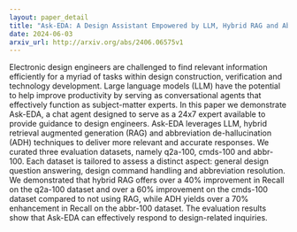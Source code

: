 ```yaml
---
layout: paper_detail
title: "Ask-EDA: A Design Assistant Empowered by LLM, Hybrid RAG and Abbreviation De-hallucination"
date: 2024-06-03
arxiv_url: http://arxiv.org/abs/2406.06575v1
---
```


Electronic design engineers are challenged to find relevant information efficiently for a myriad of tasks within design construction, verification and technology development. Large language models (LLM) have the potential to help improve productivity by serving as conversational agents that effectively function as subject-matter experts. In this paper we demonstrate Ask-EDA, a chat agent designed to serve as a 24x7 expert available to provide guidance to design engineers. Ask-EDA leverages LLM, hybrid retrieval augmented generation (RAG) and abbreviation de-hallucination (ADH) techniques to deliver more relevant and accurate responses. We curated three evaluation datasets, namely q2a-100, cmds-100 and abbr-100. Each dataset is tailored to assess a distinct aspect: general design question answering, design command handling and abbreviation resolution. We demonstrated that hybrid RAG offers over a 40% improvement in Recall on the q2a-100 dataset and over a 60% improvement on the cmds-100 dataset compared to not using RAG, while ADH yields over a 70% enhancement in Recall on the abbr-100 dataset. The evaluation results show that Ask-EDA can effectively respond to design-related inquiries.

